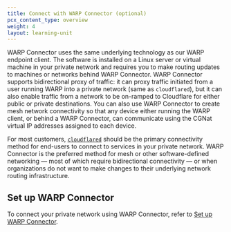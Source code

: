 ```yaml
---
title: Connect with WARP Connector (optional)
pcx_content_type: overview
weight: 4
layout: learning-unit
---
```


WARP Connector uses the same underlying technology as our WARP endpoint client. The software is installed on a Linux server or virtual machine in your private network and requires you to make routing updates to machines or networks behind WARP Connector. WARP Connector supports bidirectional proxy of traffic: it can proxy traffic initiated from a user running WARP into a private network (same as `cloudflared`), but it can also enable traffic from a network to be on-ramped to Cloudflare for either public or private destinations. You can also use WARP Connector to create mesh network connectivity so that any device either running the WARP client, or behind a WARP Connector, can communicate using the CGNat virtual IP addresses assigned to each device.

For most customers, [`cloudflared`](/learning-paths/replace-vpn/connect-private-network/cloudflared/) should be the primary connectivity method for end-users to connect to services in your private network.  WARP Connector is the preferred method for mesh or other software-defined networking — most of which require bidirectional connectivity — or when organizations do not want to make changes to their underlying network routing infrastructure.

## Set up WARP Connector

To connect your private network using WARP Connector, refer to [Set up WARP Connector](/cloudflare-one/connections/connect-networks/private-net/warp-connector/).

